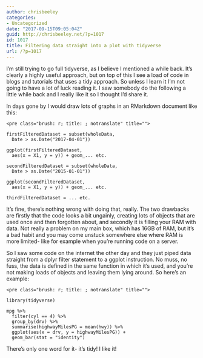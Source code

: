 ```yaml
---
author: chrisbeeley
categories:
- Uncategorized
date: "2017-09-15T09:05:04Z"
guid: http://chrisbeeley.net/?p=1017
id: 1017
title: Filtering data straight into a plot with tidyverse
url: /?p=1017
---
```


I’m still trying to go full tidyverse, as I believe I mentioned a while back. It’s clearly a highly useful approach, but on top of this I see a load of code in blogs and tutorials that uses a tidy approach. So unless I learn it I’m not going to have a lot of luck reading it. I saw somebody do the following a little while back and I really like it so I thought I’d share it.

In days gone by I would draw lots of graphs in an RMarkdown document like this:

```
<pre class="brush: r; title: ; notranslate" title="">

firstFilteredDataset = subset(wholeData, 
  Date > as.Date("2017-04-01"))

ggplot(firstFilteredDataset, 
  aes(x = X1, y = y)) + geom_... etc.

secondFilteredDataset = subset(wholeData, 
  Date > as.Date("2015-01-01"))

ggplot(secondFilteredDataset, 
  aes(x = X1, y = y)) + geom_... etc.

thirdFilteredDataset = ... etc.

```

It’s fine, there’s nothing wrong with doing that, really. The two drawbacks are firstly that the code looks a bit ungainly, creating lots of objects that are used once and then forgotten about, and secondly it is filling your RAM with data. Not really a problem on my main box, which has 16GB of RAM, but it’s a bad habit and you may come unstuck somewhere else where RAM is more limited- like for example when you’re running code on a server.

So I saw some code on the internet the other day and they just piped data straight from a dplyr filter statement to a ggplot instruction. No muss, no fuss, the data is defined in the same function in which it’s used, and you’re not making loads of objects and leaving them lying around. So here’s an example:

```
<pre class="brush: r; title: ; notranslate" title="">

library(tidyverse)

mpg %>% 
  filter(cyl == 4) %>%
  group_by(drv) %>%
  summarise(highwayMilesPG = mean(hwy)) %>%
  ggplot(aes(x = drv, y = highwayMilesPG)) +
  geom_bar(stat = "identity")

```

There’s only one word for it- it’s tidy! I like it!